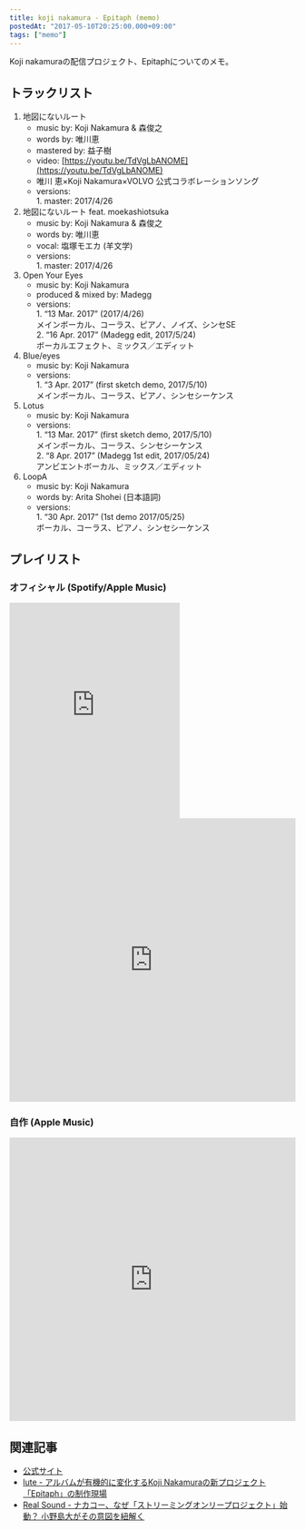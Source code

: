 ```yaml
---
title: koji nakamura - Epitaph (memo)
postedAt: "2017-05-10T20:25:00.000+09:00"
tags: ["memo"]
---
```


Koji nakamuraの配信プロジェクト、Epitaphについてのメモ。

## トラックリスト

1. 地図にないルート  
   * music by: Koji Nakamura & 森俊之  
   * words by: 唯川恵  
   * mastered by: 益子樹  
   * video: [https://youtu.be/TdVgLbANOME](https://youtu.be/TdVgLbANOME)  
   * 唯川 恵×Koji Nakamura×VOLVO 公式コラボレーションソング  
   * versions:  
         1. master: 2017/4/26
2. 地図にないルート feat. moekashiotsuka  
   * music by: Koji Nakamura & 森俊之  
   * words by: 唯川恵  
   * vocal: 塩塚モエカ (羊文学)  
   * versions:  
         1. master: 2017/4/26
3. Open Your Eyes  
   * music by: Koji Nakamura  
   * produced & mixed by: Madegg  
   * versions:  
         1. “13 Mar. 2017” (2017/4/26)  
         メインボーカル、コーラス、ピアノ、ノイズ、シンセSE  
         2. “16 Apr. 2017” (Madegg edit, 2017/5/24)  
         ボーカルエフェクト、ミックス／エディット
4. Blue/eyes  
   * music by: Koji Nakamura  
   * versions:  
         1. “3 Apr. 2017” (first sketch demo, 2017/5/10)  
         メインボーカル、コーラス、ピアノ、シンセシーケンス
5. Lotus  
   * music by: Koji Nakamura  
   * versions:  
         1. “13 Mar. 2017” (first sketch demo, 2017/5/10)  
         メインボーカル、コーラス、シンセシーケンス  
         2. “8 Apr. 2017” (Madegg 1st edit, 2017/05/24)  
         アンビエントボーカル、ミックス／エディット
6. LoopA  
   * music by: Koji Nakamura  
   * words by: Arita Shohei (日本語詞)  
   * versions:  
         1. “30 Apr. 2017” (1st demo 2017/05/25)  
         ボーカル、コーラス、ピアノ、シンセシーケンス

## プレイリスト

### オフィシャル (Spotify/Apple Music)

<iframe src="https://open.spotify.com/embed/user/kojinakamura/playlist/1Qd3m61wvgAMXZTMBN62yC" width="300" height="380" frameborder="0" allowtransparency="true"></iframe> <iframe src="https://tools.applemusic.com/embed/v1/playlist/pl.fff8e62ec3554d2e8f621d90b85e3d8a?country=jp" height="500px" width="100%" frameborder="0"></iframe> 

### 自作 (Apple Music)

<iframe src="https://tools.applemusic.com/embed/v1/playlist/pl.ed995c5badd34372817f50e0601e1e22?country=jp" height="500px" width="100%" frameborder="0"></iframe> 

## 関連記事

* [公式サイト](http://kojinakamura.jp/)
* [lute - アルバムが有機的に変化するKoji Nakamuraの新プロジェクト「Epitaph」の制作現場](http://lutemedia.com/post/kojinakamura)
* [Real Sound - ナカコー、なぜ「ストリーミングオンリープロジェクト」始動？ 小野島大がその意図を紐解く](http://realsound.jp/2017/05/post-12245.html)